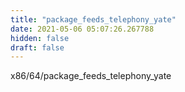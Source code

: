 ```yaml
---
title: "package_feeds_telephony_yate"
date: 2021-05-06 05:07:26.267788
hidden: false
draft: false
---
```


x86/64/package_feeds_telephony_yate

